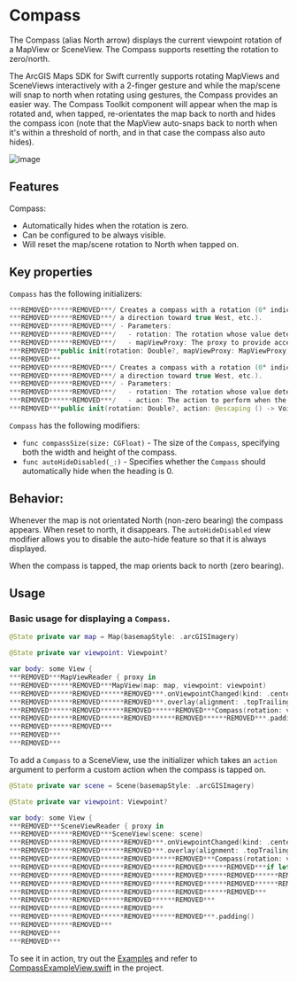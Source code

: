 # Compass

The Compass (alias North arrow) displays the current viewpoint rotation of a MapView or SceneView. The Compass supports resetting the rotation to zero/north.

The ArcGIS Maps SDK for Swift currently supports rotating MapViews and SceneViews interactively with a 2-finger gesture and while the map/scene will snap to north when rotating using gestures, the Compass provides an easier way. The Compass Toolkit component will appear when the map is rotated and, when tapped, re-orientates the map back to north and hides the compass icon (note that the MapView auto-snaps back to north when it's within a threshold of north, and in that case the compass also auto hides).

![image](https:***REMOVED***user-images.githubusercontent.com/3998072/202810369-a0b82778-77d4-404e-bebf-1a84841fbb1b.png)

## Features

Compass:

- Automatically hides when the rotation is zero.
- Can be configured to be always visible.
- Will reset the map/scene rotation to North when tapped on.

## Key properties

`Compass` has the following initializers:

```swift
***REMOVED******REMOVED***/ Creates a compass with a rotation (0° indicates a direction toward true North, 90° indicates
***REMOVED******REMOVED***/ a direction toward true West, etc.).
***REMOVED******REMOVED***/ - Parameters:
***REMOVED******REMOVED***/   - rotation: The rotation whose value determines the heading of the compass.
***REMOVED******REMOVED***/   - mapViewProxy: The proxy to provide access to map view operations.
***REMOVED***public init(rotation: Double?, mapViewProxy: MapViewProxy)
***REMOVED***
***REMOVED******REMOVED***/ Creates a compass with a rotation (0° indicates a direction toward true North, 90° indicates
***REMOVED******REMOVED***/ a direction toward true West, etc.).
***REMOVED******REMOVED***/ - Parameters:
***REMOVED******REMOVED***/   - rotation: The rotation whose value determines the heading of the compass.
***REMOVED******REMOVED***/   - action: The action to perform when the compass is tapped.
***REMOVED***public init(rotation: Double?, action: @escaping () -> Void)
```

`Compass` has the following modifiers:

- `func compassSize(size: CGFloat)` - The size of the `Compass`, specifying both the width and height of the compass.
- `func autoHideDisabled(_:)` - Specifies whether the ``Compass`` should automatically hide when the heading is 0.

## Behavior:

Whenever the map is not orientated North (non-zero bearing) the compass appears. When reset to north, it disappears. The `autoHideDisabled` view modifier allows you to disable the auto-hide feature so that it is always displayed.

When the compass is tapped, the map orients back to north (zero bearing).

## Usage

### Basic usage for displaying a `Compass`.

```swift
@State private var map = Map(basemapStyle: .arcGISImagery)

@State private var viewpoint: Viewpoint?

var body: some View {
***REMOVED***MapViewReader { proxy in
***REMOVED******REMOVED***MapView(map: map, viewpoint: viewpoint)
***REMOVED******REMOVED******REMOVED***.onViewpointChanged(kind: .centerAndScale) { viewpoint = $0 ***REMOVED***
***REMOVED******REMOVED******REMOVED***.overlay(alignment: .topTrailing) {
***REMOVED******REMOVED******REMOVED******REMOVED***Compass(rotation: viewpoint?.rotation, mapViewProxy: proxy)
***REMOVED******REMOVED******REMOVED******REMOVED******REMOVED***.padding()
***REMOVED******REMOVED***
***REMOVED***
***REMOVED***
```

To add a `Compass` to a SceneView, use the initializer which takes an `action` argument to perform a custom action when the compass is tapped on.

```swift
@State private var scene = Scene(basemapStyle: .arcGISImagery)

@State private var viewpoint: Viewpoint?

var body: some View {
***REMOVED***SceneViewReader { proxy in
***REMOVED******REMOVED***SceneView(scene: scene)
***REMOVED******REMOVED******REMOVED***.onViewpointChanged(kind: .centerAndScale) { viewpoint = $0 ***REMOVED***
***REMOVED******REMOVED******REMOVED***.overlay(alignment: .topTrailing) {
***REMOVED******REMOVED******REMOVED******REMOVED***Compass(rotation: viewpoint?.rotation) {
***REMOVED******REMOVED******REMOVED******REMOVED******REMOVED***if let viewpoint {
***REMOVED******REMOVED******REMOVED******REMOVED******REMOVED******REMOVED***Task {
***REMOVED******REMOVED******REMOVED******REMOVED******REMOVED******REMOVED******REMOVED***await proxy.setViewpoint(viewpoint.withRotation(.zero))
***REMOVED******REMOVED******REMOVED******REMOVED******REMOVED***
***REMOVED******REMOVED******REMOVED******REMOVED***
***REMOVED******REMOVED******REMOVED***
***REMOVED******REMOVED******REMOVED******REMOVED***.padding()
***REMOVED******REMOVED***
***REMOVED***
***REMOVED***
```



To see it in action, try out the [Examples](../../Examples/Examples) and refer to [CompassExampleView.swift](../../Examples/Examples/CompassExampleView.swift) in the project.
